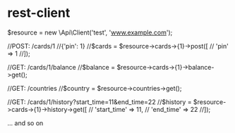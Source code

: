 # rest-client

$resource = new \Api\Client('test', 'www.example.com');

//POST: /cards/1
//{'pin': 1}
//$cards = $resource->cards->{1}->post([
//    'pin' => 1
//]);

//GET: /cards/1/balance
//$balance = $resource->cards->{1}->balance->get();

//GET: /countries
//$country = $resource->countries->get();

//GET: /cards/1/history?start_time=11&end_time=22
//$history = $resource->cards->{1}->history->get([
//    'start_time' => 11,
//    'end_time' => 22
//]);


... and so on
